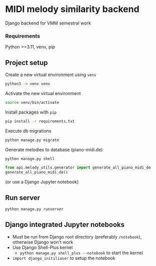 # MIDI melody similarity backend
Django backend for VMM semestral work

### Requirements
Python >=3.11, venv, pip

## Project setup

Create a new virtual environment using `venv`

```sh
python3 -m venv venv
```

Activate the new virtual environment

```sh
source venv/bin/activate
```

Install packages with `pip`

```sh
pip install -r requirements.txt
```

Execute db migrations

```sh
python manage.py migrate
```

Generate melodies to database (piano-midi.de)
```sh
python manage.py shell
```
```python
from api.melody_utils.generator import generate_all_piano_midi_de
generate_all_piano_midi_de()
```
(or use a Django Jupyter notebook)

## Run server
```sh
python manage.py runserver
```

## Django integrated Jupyter notebooks

* Must be run from Django root directory (preferably `/notebook`), otherwise Django won't work
* Use Django Shell-Plus kernel
  * `python manage.py shell_plus --notebook` to start the kernel
* `import django_initiliaser` to setup the notebook